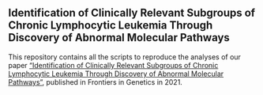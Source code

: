 ## Identification of Clinically Relevant Subgroups of Chronic Lymphocytic Leukemia Through Discovery of Abnormal Molecular Pathways
This repository contains all the scripts to reproduce the analyses of our paper [“Identification of Clinically Relevant Subgroups of Chronic Lymphocytic Leukemia Through Discovery of Abnormal Molecular Pathways”](https://www.frontiersin.org/articles/10.3389/fgene.2021.627964/full), published in Frontiers in Genetics in 2021.
